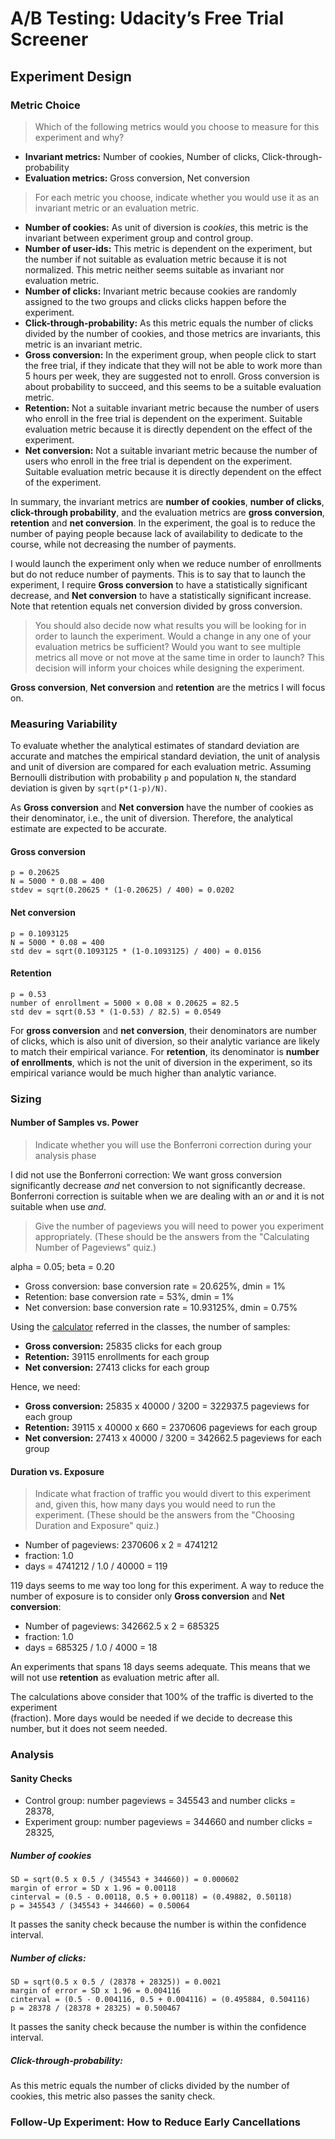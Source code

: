 # A/B Testing: Udacity’s Free Trial Screener

## Experiment Design

### Metric Choice

>Which of the following metrics would you choose to measure for this experiment
and why?

* **Invariant metrics:** Number of cookies, Number of clicks, Click-through-probability
* **Evaluation metrics:** Gross conversion, Net conversion

>For each metric you choose, indicate whether you would use it as an
invariant metric or an evaluation metric.

* **Number of cookies:**  As unit of diversion is _cookies_, this metric is the invariant
between experiment group and control group.
* **Number of user-ids:** This metric is dependent on the experiment, but
the number if not suitable as evaluation metric because it is not normalized. This metric
neither seems suitable as invariant nor evaluation metric.
* **Number of clicks:** Invariant metric because cookies are randomly assigned to the two
groups and clicks clicks happen before the experiment.
* **Click-through-probability:** As this metric equals the number of clicks divided by the
number of cookies, and those metrics are invariants, this metric is an invariant metric.
* **Gross conversion:** In the experiment group, when people click to start the free trial,
if they indicate that they will not be able to work more than 5 hours per week, they are
suggested not to enroll. Gross conversion is about probability to succeed, and this seems to
be a suitable evaluation metric.
* **Retention:** Not a suitable invariant metric because the number of users who enroll in the free
trial is dependent on the experiment. Suitable evaluation metric because it is directly dependent on
the effect of the experiment.
* **Net conversion:** Not a suitable invariant metric because the number of users who enroll in the
free trial is dependent on the experiment. Suitable evaluation metric because it is directly dependent
on the effect of the experiment.

In summary, the invariant metrics are **number of cookies**, **number of clicks**,
**click-through probability**, and the evaluation metrics are **gross conversion**,
**retention** and **net conversion**. In the experiment, the goal is to reduce the
number of paying people because lack of availability to dedicate to the course, while
not decreasing the number of payments.

I would launch the experiment only when we reduce number of enrollments but do not
reduce number of payments. This is to say that to launch the experiment, I require
**Gross conversion** to have a statistically significant decrease, and
**Net conversion** to have a statistically significant increase. Note that retention
equals net conversion divided by gross conversion.

>You should also decide now what results you will be looking for in order to
launch the experiment. Would a change in any one of your evaluation metrics be
sufficient? Would you want to see multiple metrics all move or not move at the
same time in order to launch? This decision will inform your choices while
designing the experiment.

**Gross conversion**, **Net conversion** and **retention** are the metrics I will
focus on.

### Measuring Variability

To evaluate whether the analytical estimates of standard deviation are accurate
and matches the empirical standard deviation, the unit of analysis and unit of
diversion are compared for each evaluation metric. Assuming Bernoulli distribution
with probability `p` and population `N`, the standard deviation is given by
`sqrt(p*(1-p)/N)`.

As **Gross conversion** and **Net conversion** have the number of cookies as
their denominator, i.e., the unit of diversion. Therefore, the analytical
estimate are expected to be accurate.

#### Gross conversion

```
p = 0.20625
N = 5000 * 0.08 = 400
stdev = sqrt(0.20625 * (1-0.20625) / 400) = 0.0202
```

#### Net conversion
```
p = 0.1093125
N = 5000 * 0.08 = 400
std dev = sqrt(0.1093125 * (1-0.1093125) / 400) = 0.0156
```

#### Retention
```
p = 0.53
number of enrollment = 5000 × 0.08 × 0.20625 = 82.5
std dev = sqrt(0.53 * (1-0.53) / 82.5) = 0.0549
```

For **gross conversion** and **net conversion**, their denominators are number of
clicks, which is also unit of diversion, so their analytic variance are likely to
match their empirical variance. For **retention**, its denominator is
**number of enrollments**, which is not the unit of diversion in the experiment,
so its empirical variance would be much higher than analytic variance.

### Sizing

#### Number of Samples vs. Power

>Indicate whether you will use the Bonferroni correction during your analysis phase

I did not use the Bonferroni correction: We want gross conversion significantly
decrease _and_ net conversion to not significantly decrease. Bonferroni
correction is suitable when we are dealing with an _or_ and it is not suitable
when use _and_.

>Give the number of pageviews you will need to power you experiment appropriately.
(These should be the answers from the "Calculating Number of Pageviews" quiz.)

alpha = 0.05; beta = 0.20

* Gross conversion: base conversion rate = 20.625%, dmin = 1%
* Retention: base conversion rate = 53%, dmin = 1%
* Net conversion: base conversion rate = 10.93125%, dmin = 0.75%

Using the [calculator](http://www.evanmiller.org/ab-testing/sample-size.html) referred
in the classes, the number of samples:

* **Gross conversion:** 25835 clicks for each group
* **Retention:** 39115 enrollments for each group
* **Net conversion:** 27413 clicks for each group

Hence, we need:

* **Gross conversion:** 25835 x 40000 / 3200 = 322937.5 pageviews for each group
* **Retention:** 39115 x 40000 x 660 = 2370606 pageviews for each group
* **Net conversion:** 27413 x 40000 / 3200 = 342662.5 pageviews for each group


#### Duration vs. Exposure

>Indicate what fraction of traffic you would divert to this experiment and, given this,
how many days you would need to run the experiment. (These should be the answers from
the "Choosing Duration and Exposure" quiz.)

* Number of pageviews: 2370606 x 2 = 4741212
* fraction: 1.0
* days = 4741212 / 1.0 / 40000 = 119

119 days seems to me way too long for this experiment. A way to reduce the number of
exposure is to consider only **Gross conversion** and **Net conversion**:

* Number of pageviews: 342662.5 x 2 = 685325
* fraction: 1.0
* days = 685325 / 1.0 / 4000 = 18

An experiments that spans 18 days seems adequate. This means that we will not use
**retention** as evaluation metric after all.

The calculations above consider that 100% of the traffic is diverted to the experiment  
(fraction). More days would be needed if we decide to decrease this number, but it
does not seem needed.

### Analysis

#### Sanity Checks

* Control group: number pageviews = 345543 and number clicks = 28378,
* Experiment group: number pageviews = 344660 and number clicks = 28325,

##### Number of cookies

```
SD = sqrt(0.5 x 0.5 / (345543 + 344660)) = 0.000602
margin of error = SD x 1.96 = 0.00118
cinterval = (0.5 - 0.00118, 0.5 + 0.00118) = (0.49882, 0.50118)
p = 345543 / (345543 + 344660) = 0.50064
```

It passes the sanity check because the number is within the confidence
interval.

##### **Number of clicks:**

```
SD = sqrt(0.5 x 0.5 / (28378 + 28325)) = 0.0021
margin of error = SD x 1.96 = 0.004116
cinterval = (0.5 - 0.004116, 0.5 + 0.004116) = (0.495884, 0.504116)
p = 28378 / (28378 + 28325) = 0.500467
```

It passes the sanity check because the number is within the confidence
interval.

##### **Click-through-probability:**

As this metric equals the number of clicks divided by the number of cookies,
this metric also passes the sanity check.

### Follow-Up Experiment: How to Reduce Early Cancellations
